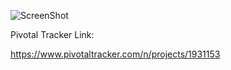 ![ScreenShot](https://raw.github.com/StephenHanzlik/q2pi/readme-improve/q2pi/readme-images/about.png)


Pivotal Tracker Link:

https://www.pivotaltracker.com/n/projects/1931153
